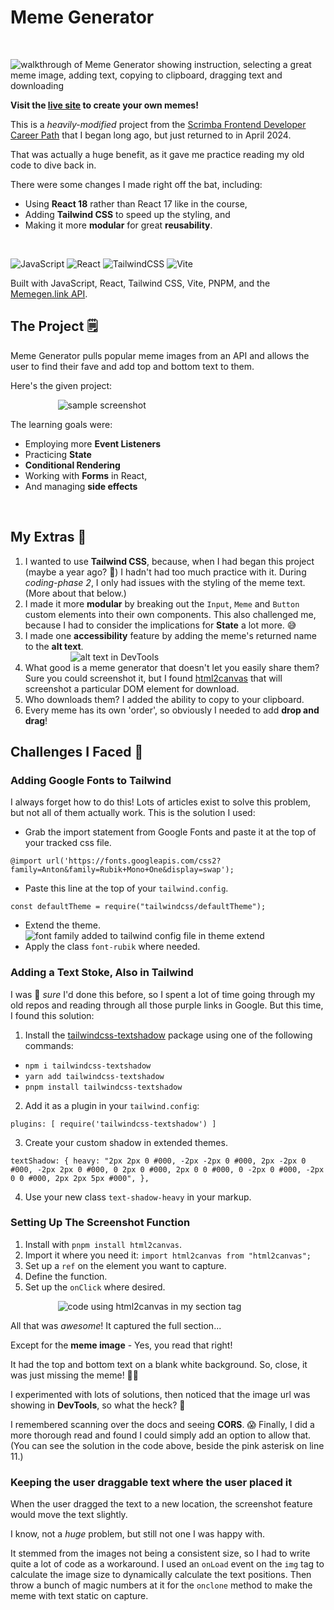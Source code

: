 # Meme Generator
<br>

![walkthrough of Meme Generator showing instruction, selecting a great meme image, adding text, copying to clipboard, dragging text and downloading](./src/assets/walkthrough.gif#centered)
<style>
  img[src$="#centered"] {
    display: block;
    margin-left: auto;
    margin-right: auto;
  }
  img[src$="#lg"] {
    max-width: 70%;
    display: block;
    margin-left: auto;
    margin-right: auto;
  }
</style>


**Visit the [live site](https://meme-generator-vkdn.vercel.app/) to create your own memes!**

This is a *heavily-modified* project from the [Scrimba Frontend Developer Career Path](https://scrimba.com/learn/frontend) that I began long ago, but just returned to in April 2024.  

That was actually a huge benefit, as it gave me practice reading my old code to dive back in.  

There were some changes I made right off the bat, including:
- Using **React 18** rather than React 17 like in the course,
- Adding **Tailwind CSS** to speed up the styling, and
- Making it more **modular** for great **reusability**.

<br/>

![JavaScript](https://img.shields.io/badge/JavaScript-323330?style=for-the-badge&logo=javascript&logoColor=F7DF1E)  ![React](https://img.shields.io/badge/react-%2320232a.svg?style=for-the-badge&logo=react&logoColor=%2361DAFB)  ![TailwindCSS](https://img.shields.io/badge/tailwindcss-%2338B2AC.svg?style=for-the-badge&logo=tailwind-css&logoColor=white)  ![Vite](https://img.shields.io/badge/vite-%23646CFF.svg?style=for-the-badge&logo=vite&logoColor=white)

Built with JavaScript, React, Tailwind CSS, Vite, PNPM, and the [Memegen.link API](https://memegen.link/).

## The Project 🗒️

Meme Generator pulls popular meme images from an API and allows the user to find their fave and add top and bottom text to them.  

Here's the given project:



![sample screenshot](./src/assets/meme-gen.png#lg)



The learning goals were:
- Employing more **Event Listeners**
- Practicing **State**
- **Conditional Rendering**
- Working with **Forms** in React,
- And managing **side effects**

<br/>

## My Extras 💪
1. I wanted to use **Tailwind CSS**, because, when I had began this project (maybe a year ago? 🤔) I hadn't had too much practice with it.  During *coding-phase 2*, I only had issues with the styling of the meme text.  (More about that below.)
2. I made it more **modular** by breaking out the `Input`, `Meme` and `Button` custom elements into their own components.  This also challenged me, because I had to consider the implications for **State** a lot more. 😅
3. I made one **accessibility** feature by adding the meme's returned name to the **alt text**.
![alt text in DevTools](./src/assets/alt-text.png#lg)
4. What good is a meme generator that doesn't let you easily share them?  Sure you could screenshot it, but I found [html2canvas](https://www.npmjs.com/package/html2canvas/v/1.4.1) that will screenshot a particular DOM element for download.
5. Who downloads them?  I added the ability to copy to your clipboard.
6. Every meme has its own 'order', so obviously I needed to add **drop and drag**!

## Challenges I Faced 🚞

### Adding Google Fonts to Tailwind

I always forget how to do this!  Lots of articles exist to solve this problem, but not all of them actually work.  This is the solution I used:
- Grab the import statement from Google Fonts and paste it at the top of your tracked css file.

`@import url('https://fonts.googleapis.com/css2?family=Anton&family=Rubik+Mono+One&display=swap');`
- Paste this line at the top of your `tailwind.config`. 

`const defaultTheme = require("tailwindcss/defaultTheme");` 
- Extend the theme.
![font family added to tailwind config file in theme extend](./src/assets/theme.png)
- Apply the class `font-rubik` where needed.

### Adding a Text Stoke, Also in Tailwind

I was 💯 *sure* I'd done this before, so I spent a lot of time going through my old repos and reading through all those purple links in Google.  But this time, I found this solution:

1. Install the [tailwindcss-textshadow](https://www.npmjs.com/package/tailwindcss-textshadow) package using one of the following commands:
- `npm i tailwindcss-textshadow`
- `yarn add tailwindcss-textshadow`
- `pnpm install tailwindcss-textshadow`
2. Add it as a plugin in your `tailwind.config`:

`plugins: [
  require('tailwindcss-textshadow')
]`

3. Create your custom shadow in extended themes.

`textShadow: {
    heavy:
      "2px 2px 0 #000, -2px -2px 0 #000, 2px -2px 0 #000, -2px 2px 0 #000, 0 2px 0 #000, 2px 0 0 #000, 0 -2px 0 #000, -2px 0 0 #000, 2px 2px 5px #000",
},`

4. Use your new class `text-shadow-heavy` in your markup.

### Setting Up The Screenshot Function

1. Install with `pnpm install html2canvas`.
2. Import it where you need it: `import html2canvas from "html2canvas";`
3. Set up a `ref` on the element you want to capture.
4. Define the function.
5. Set up the `onClick` where desired.

![code using html2canvas in my section tag](./src/assets/capture.png#lg)

All that was *awesome*!  It captured the full section...

Except for the **meme image** - Yes, you read that right! 

It had the top and bottom text on a blank white background. 
So, close, it was just missing the meme! 🤦‍♀️

I experimented with lots of solutions, then noticed that the image url was showing in **DevTools**, so what the heck? 🤔

I remembered scanning over the docs and seeing **CORS**. 😱 Finally, I did a more thorough read and found I could simply add an option to allow that.  (You can see the solution in the code above, beside the pink asterisk on line 11.)

### Keeping the user draggable text where the user placed it

When the user dragged the text to a new location, the screenshot feature would move the text slightly.

I know, not a *huge* problem, but still not one I was happy with.

It stemmed from the images not being a consistent size, so I had to write quite a lot of code as a workaround.  I used an `onLoad` event on the `img` tag to calculate the image size to dynamically calculate the text positions.  Then throw a bunch of magic numbers at it for the `onclone` method to make the meme with text static on capture.